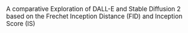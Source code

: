 <big>A comparative Exploration of DALL-E and Stable Diffusion 2 based on the Frechet Inception Distance (FID) and Inception Score (IS)</big>
